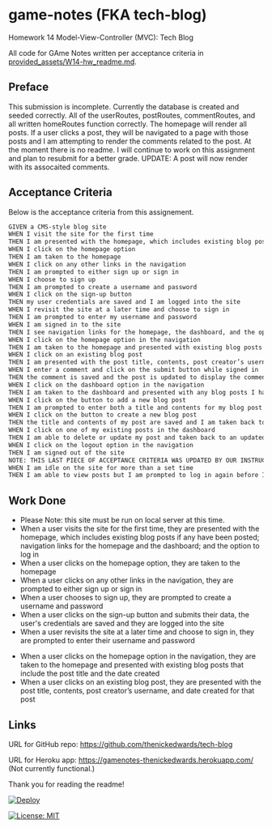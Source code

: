 # game-notes (FKA tech-blog)
Homework 14 Model-View-Controller (MVC): Tech Blog

All code for GAme Notes written per acceptance criteria in [provided_assets/W14-hw_readme.md](/provided_assets/W14-hw_readme.md).

## Preface
This submission is incomplete.  Currently the database is created and seeded correctly.  All of the userRoutes, postRoutes, commentRoutes, and all written homeRoutes function correctly.  The homepage will render all posts.  If a user clicks a post, they will be navigated to a page with those posts and I am attempting to render the comments related to the post.  At the moment there is no readme.  I will continue to work on this assignment and plan to resubmit for a better grade.
UPDATE: A post will now render with its assocaited comments.

## Acceptance Criteria
Below is the acceptance criteria from this assignement.

```md
GIVEN a CMS-style blog site
WHEN I visit the site for the first time
THEN I am presented with the homepage, which includes existing blog posts if any have been posted; navigation links for the homepage and the dashboard; and the option to log in
WHEN I click on the homepage option
THEN I am taken to the homepage
WHEN I click on any other links in the navigation
THEN I am prompted to either sign up or sign in
WHEN I choose to sign up
THEN I am prompted to create a username and password
WHEN I click on the sign-up button
THEN my user credentials are saved and I am logged into the site
WHEN I revisit the site at a later time and choose to sign in
THEN I am prompted to enter my username and password
WHEN I am signed in to the site
THEN I see navigation links for the homepage, the dashboard, and the option to log out
WHEN I click on the homepage option in the navigation
THEN I am taken to the homepage and presented with existing blog posts that include the post title and the date created
WHEN I click on an existing blog post
THEN I am presented with the post title, contents, post creator’s username, and date created for that post and have the option to leave a comment
WHEN I enter a comment and click on the submit button while signed in
THEN the comment is saved and the post is updated to display the comment, the comment creator’s username, and the date created
WHEN I click on the dashboard option in the navigation
THEN I am taken to the dashboard and presented with any blog posts I have already created and the option to add a new blog post
WHEN I click on the button to add a new blog post
THEN I am prompted to enter both a title and contents for my blog post
WHEN I click on the button to create a new blog post
THEN the title and contents of my post are saved and I am taken back to an updated dashboard with my new blog post
WHEN I click on one of my existing posts in the dashboard
THEN I am able to delete or update my post and taken back to an updated dashboard
WHEN I click on the logout option in the navigation
THEN I am signed out of the site
NOTE: THIS LAST PIECE OF ACCEPTANCE CRITERIA WAS UPDATED BY OUR INSTRUCTOR DURING CLASS SESSION 14.2 ~6min
WHEN I am idle on the site for more than a set time
THEN I am able to view posts but I am prompted to log in again before I can add, update, or delete posts
```

## Work Done
* Please Note: this site must be run on local server at this time.
* When a user visits the site for the first time, they are presented with the homepage, which includes existing blog posts if any have been posted; navigation links for the homepage and the dashboard; and the option to log in
* When a user clicks on the homepage option, they are taken to the homepage
* When a user clicks on any other links in the navigation, they are prompted to either sign up or sign in
* When a user chooses to sign up, they are prompted to create a username and password
* When a user clicks on the sign-up button and submits their data, the user's credentials are saved and they are logged into the site
* When a user revisits the site at a later time and choose to sign in, they are prompted to enter their username and password
<!-- WHEN I am signed in to the site
THEN I see navigation links for the homepage, the dashboard, and the option to log out -->
<!-- DASHBOARD PAGE of all the user's posts req.session.user_id -->
* When a user clicks on the homepage option in the navigation, they are taken to the homepage and presented with existing blog posts that include the post title and the date created
* When a user clicks on an existing blog post, they are presented with the post title, contents, post creator’s username, and date created for that post
 <!-- ADD BUTTON and have the option to leave a comment -->
<!-- WHEN I enter a comment and click on the submit button while signed in
THEN the comment is saved and the post is updated to display the comment, the comment creator’s username, and the date created
WHEN I click on the dashboard option in the navigation
THEN I am taken to the dashboard and presented with any blog posts I have already created and the option to add a new blog post
WHEN I click on the button to add a new blog post
THEN I am prompted to enter both a title and contents for my blog post
WHEN I click on the button to create a new blog post
THEN the title and contents of my post are saved and I am taken back to an updated dashboard with my new blog post
WHEN I click on one of my existing posts in the dashboard
THEN I am able to delete or update my post and taken back to an updated dashboard
WHEN I click on the logout option in the navigation
THEN I am signed out of the site
NOTE: THIS LAST PIECE OF ACCEPTANCE CRITERIA WAS UPDATED BY OUR INSTRUCTOR DURING CLASS SESSION 14.2 ~6min
WHEN I am idle on the site for more than a set time
THEN I am able to view posts but I am prompted to log in again before I can add, update, or delete posts -->


## Links
URL for GitHub repo: https://github.com/thenickedwards/tech-blog

URL for Heroku app: https://gamenotes-thenickedwards.herokuapp.com/
(Not currently functional.)

Thank you for reading the readme!

[![Deploy](https://www.herokucdn.com/deploy/button.svg)](https://gamenotes-thenickedwards.herokuapp.com/)

[![License: MIT](https://img.shields.io/badge/License-MIT-blue.svg)](https://opensource.org/licenses/MIT)
